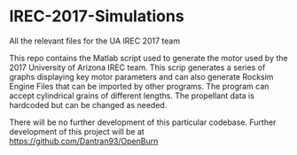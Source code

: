 # IREC-2017-Simulations
All the relevant files for the UA IREC 2017 team

This repo contains the Matlab script used to generate the motor used by the 2017 University of Arizona IREC team. This scrip generates a series of graphs displaying key motor parameters and can also generate Rocksim Engine Files that can be imported by other programs. The program can accept cylindrical grains of different lengths. The propellant data is hardcoded but can be changed as needed. 


There will be no further development of this particular codebase. Further development of this project will be at https://github.com/Dantran93/OpenBurn

